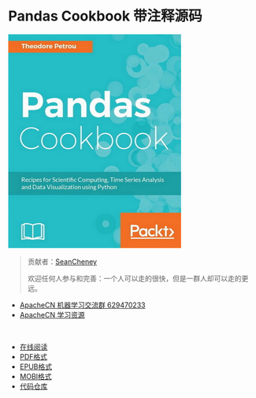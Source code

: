 # Pandas Cookbook 带注释源码

![](cover.jpg)

> 贡献者：[SeanCheney](https://github.com/iamseancheney)
> 
> 欢迎任何人参与和完善：一个人可以走的很快，但是一群人却可以走的更远。

+   [ApacheCN 机器学习交流群 629470233](http://shang.qq.com/wpa/qunwpa?idkey=30e5f1123a79867570f665aa3a483ca404b1c3f77737bc01ec520ed5f078ddef)
+   [ApacheCN 学习资源](http://www.apachecn.org/)

&zwj;

+ [在线阅读](https://www.gitbook.com/book/wizardforcel/pandas-cookbook-code-notes/details)
+ [PDF格式](https://www.gitbook.com/download/pdf/book/wizardforcel/pandas-cookbook-code-notes)
+ [EPUB格式](https://www.gitbook.com/download/epub/book/wizardforcel/pandas-cookbook-code-notes)
+ [MOBI格式](https://www.gitbook.com/download/mobi/book/wizardforcel/pandas-cookbook-code-notes)
+ [代码仓库](https://github.com/apachecn/pandas-cookbook-code-notes)
